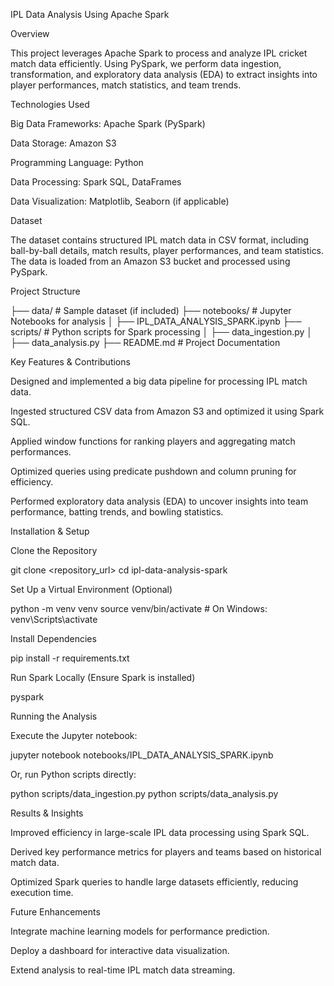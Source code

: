 IPL Data Analysis Using Apache Spark

Overview

This project leverages Apache Spark to process and analyze IPL cricket match data efficiently. Using PySpark, we perform data ingestion, transformation, and exploratory data analysis (EDA) to extract insights into player performances, match statistics, and team trends.

Technologies Used

Big Data Frameworks: Apache Spark (PySpark)

Data Storage: Amazon S3

Programming Language: Python

Data Processing: Spark SQL, DataFrames

Data Visualization: Matplotlib, Seaborn (if applicable)

Dataset

The dataset contains structured IPL match data in CSV format, including ball-by-ball details, match results, player performances, and team statistics. The data is loaded from an Amazon S3 bucket and processed using PySpark.

Project Structure

├── data/                        # Sample dataset (if included)
├── notebooks/                   # Jupyter Notebooks for analysis
│   ├── IPL_DATA_ANALYSIS_SPARK.ipynb
├── scripts/                     # Python scripts for Spark processing
│   ├── data_ingestion.py
│   ├── data_analysis.py
├── README.md                    # Project Documentation

Key Features & Contributions

Designed and implemented a big data pipeline for processing IPL match data.

Ingested structured CSV data from Amazon S3 and optimized it using Spark SQL.

Applied window functions for ranking players and aggregating match performances.

Optimized queries using predicate pushdown and column pruning for efficiency.

Performed exploratory data analysis (EDA) to uncover insights into team performance, batting trends, and bowling statistics.

Installation & Setup

Clone the Repository

git clone <repository_url>
cd ipl-data-analysis-spark

Set Up a Virtual Environment (Optional)

python -m venv venv
source venv/bin/activate  # On Windows: venv\Scripts\activate

Install Dependencies

pip install -r requirements.txt

Run Spark Locally (Ensure Spark is installed)

pyspark

Running the Analysis

Execute the Jupyter notebook:

jupyter notebook notebooks/IPL_DATA_ANALYSIS_SPARK.ipynb

Or, run Python scripts directly:

python scripts/data_ingestion.py
python scripts/data_analysis.py

Results & Insights

Improved efficiency in large-scale IPL data processing using Spark SQL.

Derived key performance metrics for players and teams based on historical match data.

Optimized Spark queries to handle large datasets efficiently, reducing execution time.

Future Enhancements

Integrate machine learning models for performance prediction.

Deploy a dashboard for interactive data visualization.

Extend analysis to real-time IPL match data streaming.
